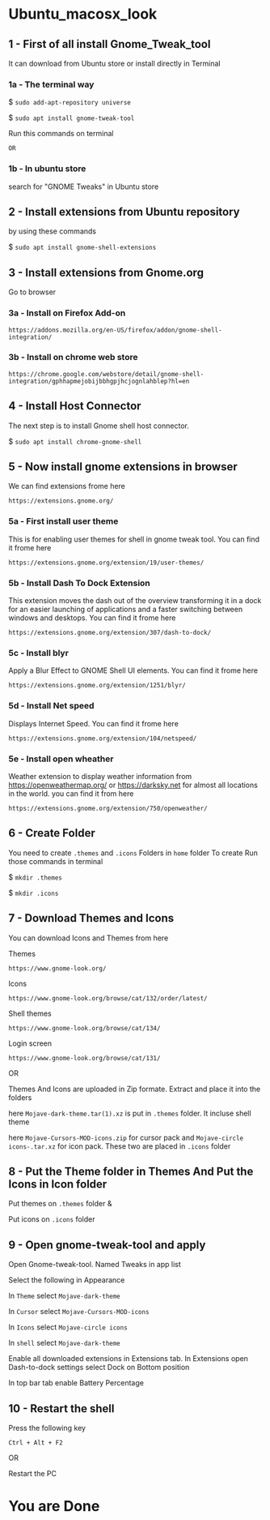 # Ubuntu_macosx_look


## 1 - First of all install Gnome_Tweak_tool
It can download from Ubuntu store or install directly in Terminal

###  1a - The terminal way

$ `sudo add-apt-repository universe`

$ `sudo apt install gnome-tweak-tool`


Run this commands on terminal

	OR

### 1b - In ubuntu store


search for "GNOME Tweaks" in Ubuntu store

## 2 - Install extensions from Ubuntu repository

by using these commands

$ `sudo apt install gnome-shell-extensions`

## 3 - Install extensions from Gnome.org

Go to browser

### 3a - Install on Firefox Add-on

`https://addons.mozilla.org/en-US/firefox/addon/gnome-shell-integration/`

### 3b - Install on chrome web store

`https://chrome.google.com/webstore/detail/gnome-shell-integration/gphhapmejobijbbhgpjhcjognlahblep?hl=en`

## 4 - Install Host Connector

The next step is to install Gnome shell host connector.

$ `sudo apt install chrome-gnome-shell`

## 5 - Now install gnome extensions in browser

We can find extensions frome here

`https://extensions.gnome.org/`

### 5a - First install user theme

This is for enabling user themes for shell in gnome tweak tool.
You can find it frome here

`https://extensions.gnome.org/extension/19/user-themes/`

### 5b - Install Dash To Dock Extension

This extension moves the dash out of the overview transforming it in a dock for an easier launching of applications and a faster switching between windows and desktops.
You can find it frome here

`https://extensions.gnome.org/extension/307/dash-to-dock/`

### 5c - Install blyr

Apply a Blur Effect to GNOME Shell UI elements.
You can find it frome here

`https://extensions.gnome.org/extension/1251/blyr/`

### 5d - Install Net speed 

Displays Internet Speed.
You can find it frome here

`https://extensions.gnome.org/extension/104/netspeed/`

### 5e - Install open wheather

Weather extension to display weather information from https://openweathermap.org/ or https://darksky.net for almost all locations in the world.
you can find it from here

`https://extensions.gnome.org/extension/750/openweather/`

## 6 - Create Folder

You need to create `.themes` and `.icons` Folders in `home` folder
To create Run those commands in terminal

$ `mkdir .themes`

$ `mkdir .icons`

## 7 - Download Themes and Icons

You can download Icons and Themes from here

Themes

`https://www.gnome-look.org/`

Icons

`https://www.gnome-look.org/browse/cat/132/order/latest/`

Shell themes

`https://www.gnome-look.org/browse/cat/134/`

Login screen

`https://www.gnome-look.org/browse/cat/131/`

OR

Themes And Icons are uploaded in Zip formate. Extract and place it into the folders

here `Mojave-dark-theme.tar(1).xz` is put in `.themes` folder. It incluse shell theme

here `Mojave-Cursors-MOD-icons.zip` for cursor pack and `Mojave-circle icons-.tar.xz` for icon pack. These two are placed in `.icons` folder

## 8 - Put the Theme folder in Themes And Put the Icons in Icon folder

Put themes on `.themes` folder &

Put icons on `.icons` folder

## 9 - Open gnome-tweak-tool and apply 

Open Gnome-tweak-tool. Named Tweaks in app list

Select the following in Appearance

In `Theme` select `Mojave-dark-theme`

In `Cursor` select `Mojave-Cursors-MOD-icons`

In `Icons` select `Mojave-circle icons`

In `shell` select `Mojave-dark-theme`

Enable all downloaded extensions in Extensions tab.
In Extensions open Dash-to-dock settings select Dock on Bottom position

In top bar tab enable Battery Percentage

## 10 - Restart the shell 

Press the following key

`Ctrl + Alt + F2`

OR

Restart the PC

# You are Done
